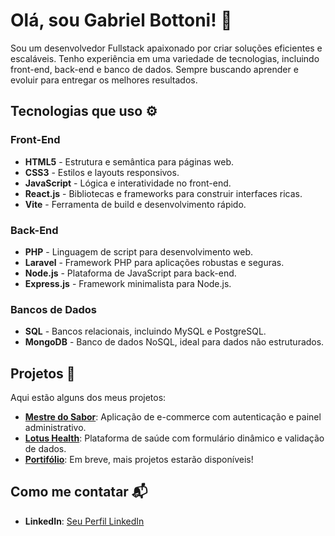 # Olá, sou Gabriel Bottoni! 👋

Sou um desenvolvedor Fullstack apaixonado por criar soluções eficientes e escaláveis. Tenho experiência em uma variedade de tecnologias, incluindo front-end, back-end e banco de dados. Sempre buscando aprender e evoluir para entregar os melhores resultados.

## Tecnologias que uso ⚙️

### Front-End
- **HTML5** - Estrutura e semântica para páginas web.
- **CSS3** - Estilos e layouts responsivos.
- **JavaScript** - Lógica e interatividade no front-end.
- **React.js** - Bibliotecas e frameworks para construir interfaces ricas.
- **Vite** - Ferramenta de build e desenvolvimento rápido.

### Back-End
- **PHP** - Linguagem de script para desenvolvimento web.
- **Laravel** - Framework PHP para aplicações robustas e seguras.
- **Node.js** - Plataforma de JavaScript para back-end.
- **Express.js** - Framework minimalista para Node.js.

### Bancos de Dados
- **SQL** - Bancos relacionais, incluindo MySQL e PostgreSQL.
- **MongoDB** - Banco de dados NoSQL, ideal para dados não estruturados.

## Projetos 🚀

Aqui estão alguns dos meus projetos:

- **[Mestre do Sabor](https://projeto-mit-1.vercel.app/)**: Aplicação de e-commerce com autenticação e painel administrativo.
- **[Lotus Health]([#](https://projeto-interfaces-zeta.vercel.app/))**: Plataforma de saúde com formulário dinâmico e validação de dados.
- **[Portifólio]([#](https://portifolio-cyan-ten-49.vercel.app/))**: Em breve, mais projetos estarão disponíveis!

## Como me contatar 📬

- **LinkedIn**: [Seu Perfil LinkedIn]([https://www.linkedin.com/in/gabrielbottoni/])

